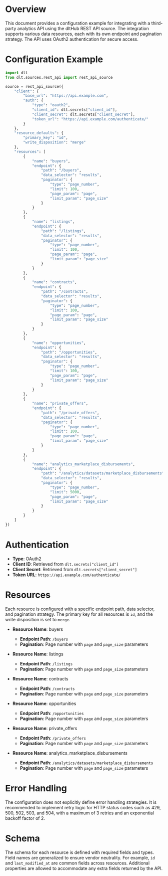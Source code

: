 # Overview

This document provides a configuration example for integrating with a third-party analytics API using the dltHub REST API source. The integration supports various data resources, each with its own endpoint and pagination strategy. The API uses OAuth2 authentication for secure access.

# Configuration Example

```python
import dlt
from dlt.sources.rest_api import rest_api_source

source = rest_api_source({
    "client": {
        "base_url": "https://api.example.com",
        "auth": {
            "type": "oauth2",
            "client_id": dlt.secrets["client_id"],
            "client_secret": dlt.secrets["client_secret"],
            "token_url": "https://api.example.com/authenticate/"
        }
    },
    "resource_defaults": {
        "primary_key": "id",
        "write_disposition": "merge"
    },
    "resources": [
        {
            "name": "buyers",
            "endpoint": {
                "path": "/buyers",
                "data_selector": "results",
                "paginator": {
                    "type": "page_number",
                    "limit": 100,
                    "page_param": "page",
                    "limit_param": "page_size"
                }
            }
        },
        {
            "name": "listings",
            "endpoint": {
                "path": "/listings",
                "data_selector": "results",
                "paginator": {
                    "type": "page_number",
                    "limit": 100,
                    "page_param": "page",
                    "limit_param": "page_size"
                }
            }
        },
        {
            "name": "contracts",
            "endpoint": {
                "path": "/contracts",
                "data_selector": "results",
                "paginator": {
                    "type": "page_number",
                    "limit": 100,
                    "page_param": "page",
                    "limit_param": "page_size"
                }
            }
        },
        {
            "name": "opportunities",
            "endpoint": {
                "path": "/opportunities",
                "data_selector": "results",
                "paginator": {
                    "type": "page_number",
                    "limit": 100,
                    "page_param": "page",
                    "limit_param": "page_size"
                }
            }
        },
        {
            "name": "private_offers",
            "endpoint": {
                "path": "/private_offers",
                "data_selector": "results",
                "paginator": {
                    "type": "page_number",
                    "limit": 100,
                    "page_param": "page",
                    "limit_param": "page_size"
                }
            }
        },
        {
            "name": "analytics_marketplace_disbursements",
            "endpoint": {
                "path": "/analytics/datasets/marketplace_disbursements",
                "data_selector": "results",
                "paginator": {
                    "type": "page_number",
                    "limit": 5000,
                    "page_param": "page",
                    "limit_param": "page_size"
                }
            }
        }
    ]
})
```

# Authentication

- **Type**: OAuth2
- **Client ID**: Retrieved from `dlt.secrets["client_id"]`
- **Client Secret**: Retrieved from `dlt.secrets["client_secret"]`
- **Token URL**: `https://api.example.com/authenticate/`

# Resources

Each resource is configured with a specific endpoint path, data selector, and pagination strategy. The primary key for all resources is `id`, and the write disposition is set to `merge`.

- **Resource Name**: buyers
  - **Endpoint Path**: `/buyers`
  - **Pagination**: Page number with `page` and `page_size` parameters

- **Resource Name**: listings
  - **Endpoint Path**: `/listings`
  - **Pagination**: Page number with `page` and `page_size` parameters

- **Resource Name**: contracts
  - **Endpoint Path**: `/contracts`
  - **Pagination**: Page number with `page` and `page_size` parameters

- **Resource Name**: opportunities
  - **Endpoint Path**: `/opportunities`
  - **Pagination**: Page number with `page` and `page_size` parameters

- **Resource Name**: private_offers
  - **Endpoint Path**: `/private_offers`
  - **Pagination**: Page number with `page` and `page_size` parameters

- **Resource Name**: analytics_marketplace_disbursements
  - **Endpoint Path**: `/analytics/datasets/marketplace_disbursements`
  - **Pagination**: Page number with `page` and `page_size` parameters

# Error Handling

The configuration does not explicitly define error handling strategies. It is recommended to implement retry logic for HTTP status codes such as 429, 500, 502, 503, and 504, with a maximum of 3 retries and an exponential backoff factor of 2.

# Schema

The schema for each resource is defined with required fields and types. Field names are generalized to ensure vendor neutrality. For example, `id` and `last_modified_at` are common fields across resources. Additional properties are allowed to accommodate any extra fields returned by the API.